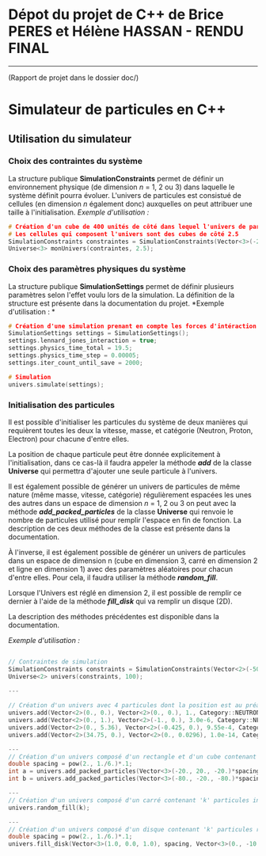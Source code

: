 # Dépot du projet de C++ de Brice PERES et Hélène HASSAN - RENDU FINAL
---
(Rapport de projet dans le dossier doc/)

# Simulateur de particules en C++


## Utilisation du simulateur

### Choix des contraintes du système

La structure publique **SimulationConstraints** permet de définir un environnement physique (de dimension *n* = 1, 2 ou 3) dans laquelle le système définit pourra évoluer. L'univers de particules est consistué de cellules (en dimension *n* également donc) auxquelles on peut attribuer une taille à l'initialisation.
*Exemple d'utilisation :*

```cpp
# Création d'un cube de 400 unités de côté dans lequel l'univers de particules évoluera
# Les cellules qui composent l'univers sont des cubes de côté 2.5
SimulationConstraints constraintes = SimulationConstraints(Vector<3>(-200.), Vector<3>(200.));
Universe<3> monUnivers(contraintes, 2.5);
```


### Choix des paramètres physiques du système

La structure publique **SimulationSettings** permet de définir plusieurs paramètres selon l'effet voulu lors de la simulation. La définition de la structure est présente dans la documentation du projet.
*Exemple d'utilisation : *

```cpp
# Création d'une simulation prenant en compte les forces d'intéraction de Lennard-Joes, avec un pas de simulation de 0.00005 secondes et un temps total de simulation de 19.5 secondes. La simulation est sauvegardée toutes les 2000 itérations.
SimulationSettings settings = SimulationSettings();  
settings.lennard_jones_interaction = true;  
settings.physics_time_total = 19.5;  
settings.physics_time_step = 0.00005;  
settings.iter_count_until_save = 2000;

# Simulation
univers.simulate(settings);
```

### Initialisation des particules

Il est possible d'initialiser les particules du système de deux manières qui requièrent toutes les deux la vitesse, masse, et catégorie (Neutron, Proton, Electron) pour chacune d'entre elles.

La position de chaque particule peut être donnée explicitement à l'initialisation, dans ce cas-là il faudra appeler la méthode  ***add*** de la classe **Universe** qui permettra d'ajouter une seule particule à l'univers. 

Il est également possible de générer un univers de particules de même nature (même masse, vitesse, catégorie) régulièrement espacées les unes des autres dans un espace de dimension *n* = 1, 2 ou 3 on peut avec la méthode ***add_packed_particles*** de la classe **Universe** qui renvoie le nombre de particules utilisé pour remplir l'espace en fin de fonction. La description de ces deux méthodes de la classe est présente dans la documentation.

À l'inverse, il est également possible de générer un univers de particules dans un espace de dimension n (cube en dimension 3, carré en dimension 2 et ligne en dimension 1) avec des paramètres aléatoires pour chacun d'entre elles.
Pour cela, il faudra utiliser la méthode **_random_fill_**.

Lorsque l'Univers est réglé en dimension 2, il est possible de remplir ce dernier à l'aide de la méthode **_fill_disk_** qui va remplir un disque (2D).

La description des méthodes précédentes est disponible dans la documentation.

*Exemple d'utilisation :*

```cpp

// Contraintes de simulation  
SimulationConstraints constraints = SimulationConstraints(Vector<2>(-50.), Vector<2>(50.));  
Universe<2> univers(constraints, 100);

---
  
// Création d'un univers avec 4 particules dont la position est au préalable définie 
univers.add(Vector<2>(0., 0.), Vector<2>(0., 0.), 1., Category::NEUTRON);  
univers.add(Vector<2>(0., 1.), Vector<2>(-1., 0.), 3.0e-6, Category::NEUTRON);  
univers.add(Vector<2>(0., 5.36), Vector<2>(-0.425, 0.), 9.55e-4, Category::NEUTRON);  
univers.add(Vector<2>(34.75, 0.), Vector<2>(0., 0.0296), 1.0e-14, Category::NEUTRON);

---
// Création d'un univers composé d'un rectangle et d'un cube contenant des particules régulièrements espacées de la quantité "spacing". 
double spacing = pow(2., 1./6.)*.1;
int a = univers.add_packed_particles(Vector<3>(-20., 20., -20.)*spacing+Vector<3>(0., 5., 0.), Vector<3>(20., 60., 20.)*spacing+Vector<3>(0., 5., 0.), Vector<3>(0., -10., 0.), 1., NEUTRON, Vector<3>(4, 4, 4));  
int b = univers.add_packed_particles(Vector<3>(-80., -20., -80.)*spacing, Vector<3>(80., 20., 80.)*spacing, Vector<3>(0.), 1., NEUTRON, Vector<3>(16, 4, 16));

---
// Création d'un univers composé d'un carré contenant 'k' particules initialisée aléatoirement (position, vitesse, masse et catégorie)
univers.random_fill(k);

---
// Création d'un univers composé d'un disque contenant 'k' particules régulièrement espacées dans un cercle de centre (1.0, 0.0, 1.0) avec une masse de 1.0, une vitesse de Vector<3>(0., -10., 0.) et de type NEUTRON
double spacing = pow(2., 1./6.)*.1;
univers.fill_disk(Vector<3>(1.0, 0.0, 1.0), spacing, Vector<3>(0., -10., 0.), 1., NEUTRON, k)

```


